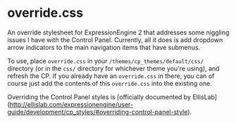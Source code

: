 override.css
============

An override stylesheet for ExpressionEngine 2 that addresses some niggling issues I have with the Control Panel. Currently, all it does is add dropdown arrow indicators to the main navigation items that have submenus.

To use, place `override.css` in your `/themes/cp_themes/default/css/` directory (or in the `css/` directory for whichever theme you're using), and refresh the CP. If you already have an `override.css` in there, you can of course just add the contents of this `override.css` into the existing one.

Overriding the Control Panel styles is [officially documented by EllisLab] (http://ellislab.com/expressionengine/user-guide/development/cp_styles/#overriding-control-panel-style).
